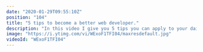 ```yaml
---
date: "2020-01-29T09:55:10Z"
position: "104"
title: "5 tips to become a better web developer."
description: "In this video I give you 5 tips you can apply to your daily work to a become a better developer. The tips are relatively easy to understand but take some effort to master. However, they can truly change your career! They sure changed mine for the better.\n\nFunny thing is: these tips have little to do with programming itself. Next to producing code, advancing your career is mostly done by having the right attitude, soft skills and taking responsibility for your work.\n\nI do a conference talk about this subject called Team First. Read more about that here: https://timbenniks.nl/writings/team-first/\n\n00:00 Introduction\n01:10 Helicopter view.\n05:15 Motivation.\n09:15 take decisions on intuition. Ask for forgiveness later.\n10:28 Champion subjects you like.\n12:17 Be pragmatic.\n\nPrevious video: https://youtu.be/H7qmArrblw8\n\nFollow me here:\nWebsite: https://timbenniks.nl/\nTwitter: https://twitter.com/timbenniks\nGithub: https://github.com/timbenniks"
image: "https://i.ytimg.com/vi/WExoF1TFI04/maxresdefault.jpg"
videoId: "WExoF1TFI04"
---
```


